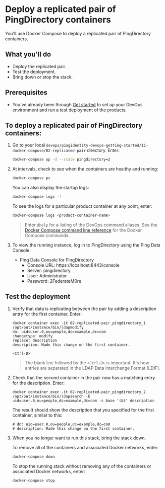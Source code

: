 # Deploy a replicated pair of PingDirectory containers

You'll use Docker Compose to deploy a replicated pair of PingDirectory containers.

## What you'll do

* Deploy the replicated pair.
* Test the deployment.
* Bring down or stop the stack.

## Prerequisites

* You've already been through [Get started](getStarted.md) to set up your DevOps environment and run a test deployment of the products.

## To deploy a replicated pair of PingDirectory containers:

1. Go to your local `devops/pingidentity-devops-getting-started/11-docker-compose/02-replicated-pair` directory. Enter:

   ```bash
   docker-compose up -d --scale pingdirectory=2
   ```

2. At intervals, check to see when the containers are healthy and running:

   ```bash
   docker-compose ps
   ```

   You can also display the startup logs:

   ```bash
   docker-compose logs -f
   ```

   To see the logs for a particular product container at any point, enter:

   ```bash
   docker-compose logs <product-container-name>
   ```

   > Enter `dhelp` for a listing of the DevOps command aliases. See the [Docker Compose command line reference](https://docs.docker.com/compose/reference/overview/) for the Docker Compose commands.

3. To view the running instance, log in to PingDirectory using the Ping Data Console:

   * Ping Data Console for PingDirectory
     - Console URL: https://localhost:8443/console
     - Server: pingdirectory
     - User: Administrator
     - Password: 2FederateM0re

## Test the deployment

1. Verify that data is replicating between the pair by adding a description entry for the first container. Enter:

   ```text
   docker container exec -it 02-replicated-pair_pingdirectory_1 /opt/out/instance/bin/ldapmodify
   dn: uid=user.0,ou=people,dc=example,dc=com
   changetype: modify
   replace: description
   description: Made this change on the first container.

   <Ctrl-D>
   ```

   > The blank line followed by the `<Ctrl-D>` is important. It's how entries are separated in the LDAP Data Interchange Format (LDIF).

2. Check that the second container in the pair now has a matching entry for the description. Enter:

    ```text
    docker container exec -it 02-replicated-pair_pingdirectory_2 /opt/out/instance/bin/ldapsearch -b uid=user.0,ou=people,dc=example,dc=com -s base '(&)' description
    ```

   The result should show the description that you specified for the first container, similar to this:

    ```text
    # dn: uid=user.0,ou=people,dc=example,dc=com
    # description: Made this change on the first container.
    ```

3. When you no longer want to run this stack, bring the stack down.

   To remove all of the containers and associated Docker networks, enter:

   ```bash
   docker-compose down
   ```
   
   To stop the running stack without removing any of the containers or associated Docker networks, enter:

   ```bash
   docker-compose stop
   ```
